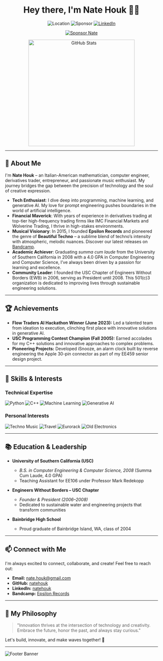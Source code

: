 <h1 align="center">
  Hey there, I'm Nate Houk 👨‍💻
</h1>

<p align="center">
  <img alt="Location" src="https://img.shields.io/badge/Location-Amsterdam%20%2F%20Netherlands-30363D?style=for-the-badge&logo=google-maps&logoColor=white" />
  <img alt="Sponsor" src="https://img.shields.io/badge/Sponsor-GitHub_Sponsors-30363D?style=for-the-badge&logo=GitHub-Sponsors&logoColor=white" />
  <a href="https://www.linkedin.com/in/natehouk/">
    <img alt="LinkedIn" src="https://img.shields.io/badge/LinkedIn-Connect-0A66C2?style=for-the-badge&logo=linkedin&logoColor=white" />
  </a>
</p>

<p align="center">
  <a href="https://github.com/sponsors/natehouk"><img alt="Sponsor Nate" src="https://img.shields.io/badge/Sponsor%20Nate-Yes-30363D?style=for-the-badge&logo=GitHub-Sponsors&logoColor=white" /></a>
</p>

<p align="center">
  <a href="https://github.com/natehouk">
    <img alt="GitHub Stats" src="https://github-readme-stats.vercel.app/api?username=natehouk&show_icons=true&count_private=true&theme=dark&hide_border=true" width="350">
  </a>
</p>

---

## 🚀 About Me

I'm **Nate Houk** – an Italian-American mathematician, computer engineer, derivatives trader, entrepreneur, and passionate music enthusiast. My journey bridges the gap between the precision of technology and the soul of creative expression.

- **Tech Enthusiast**: I dive deep into programming, machine learning, and generative AI. My love for prompt engineering pushes boundaries in the world of artificial intelligence.
- **Financial Maverick**: With years of experience in derivatives trading at top-tier high-frequency trading firms like IMC Financial Markets and Wolverine Trading, I thrive in high-stakes environments.
- **Musical Visionary**: In 2015, I founded **Epsilon Records** and pioneered the genre of **Beautiful Techno** – a sublime blend of techno’s intensity with atmospheric, melodic nuances. Discover our latest releases on [Bandcamp](https://bandcamp.com).
- **Academic Achiever**: Graduating *summa cum laude* from the University of Southern California in 2008 with a 4.0 GPA in Computer Engineering and Computer Science, I’ve always been driven by a passion for learning and excellence.
- **Community Leader**: I founded the USC Chapter of Engineers Without Borders (EWB) in 2006, serving as President until 2008. This 501(c)3 organization is dedicated to improving lives through sustainable engineering solutions.

---

## 🏆 Achievements

- **Flow Traders AI Hackathon Winner (June 2023):** Led a talented team from ideation to execution, clinching first place with innovative solutions in generative AI.
- **USC Programming Contest Champion (Fall 2005):** Earned accolades for my C++ solutions and innovative approaches to complex problems.
- **Pioneering Projects:** Developed iSnooze, an alarm clock built by reverse engineering the Apple 30-pin connector as part of my EE459 senior design project.

---

## 🔧 Skills & Interests

### Technical Expertise
![Python](https://img.shields.io/badge/Python-3670A0?style=for-the-badge&logo=python&logoColor=ffdd54)
![C++](https://img.shields.io/badge/C++-00599C?style=for-the-badge&logo=c%2B%2B&logoColor=white)
![Machine Learning](https://img.shields.io/badge/Machine%20Learning-FF6F00?style=for-the-badge&logo=TensorFlow&logoColor=white)
![Generative AI](https://img.shields.io/badge/Generative%20AI-30363D?style=for-the-badge&logo=openai&logoColor=white)

### Personal Interests
![Techno Music](https://img.shields.io/badge/Techno-Music-FF2D55?style=for-the-badge&logo=soundcloud&logoColor=white)
![Travel](https://img.shields.io/badge/Travel-Adventure-4CAF50?style=for-the-badge&logo=google-maps&logoColor=white)
![Eurorack](https://img.shields.io/badge/Eurorack-Synths-9C27B0?style=for-the-badge&logo=music&logoColor=white)
![Old Electronics](https://img.shields.io/badge/Retro-Electronics-607D8B?style=for-the-badge&logo=android&logoColor=white)

---

## 📚 Education & Leadership

- **University of Southern California (USC)**
  - *B.S. in Computer Engineering & Computer Science, 2008* (Summa Cum Laude, 4.0 GPA)
  - Teaching Assistant for EE106 under Professor Mark Redekopp

- **Engineers Without Borders – USC Chapter**
  - *Founder & President (2006–2008)*
  - Dedicated to sustainable water and engineering projects that transform communities

- **Bainbridge High School**
  - Proud graduate of Bainbridge Island, WA, class of 2004

---

## 📫 Connect with Me

I'm always excited to connect, collaborate, and create! Feel free to reach out:

- **Email:** [nate.houk@gmail.com](mailto:nate.houk@gmail.com)
- **GitHub:** [natehouk](https://github.com/natehouk)
- **LinkedIn:** [natehouk](https://www.linkedin.com/in/natehouk/)
- **Bandcamp:** [Epsilon Records](https://epsilonrecords.bandcamp.com)

---

## 🌟 My Philosophy

> "Innovation thrives at the intersection of technology and creativity. Embrace the future, honor the past, and always stay curious."

Let's build, innovate, and make waves together! 🚀

---
  
![Footer Banner](https://img.shields.io/badge/Created%20with-%E2%9D%A4%EF%B8%8F%20by%20Nate_Houk-30363D?style=for-the-badge&logo=github)
